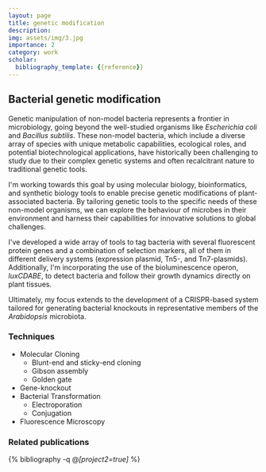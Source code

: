 ```yaml
---
layout: page
title: genetic modification
description: 
img: assets/img/3.jpg
importance: 2
category: work
scholar:
  bibliography_template: {{reference}}
---
```


## Bacterial genetic modification
Genetic manipulation of non-model bacteria represents a frontier in microbiology, going beyond the well-studied organisms like *Escherichia coli* and *Bacillus subtilis*. These non-model bacteria, which include a diverse array of species with unique metabolic capabilities, ecological roles, and potential biotechnological applications, have historically been challenging to study due to their complex genetic systems and often recalcitrant nature to traditional genetic tools. 

I'm working towards this goal by using molecular biology, bioinformatics, and synthetic biology tools to enable precise genetic modifications of plant-associated bacteria. By tailoring genetic tools to the specific needs of these non-model organisms, we can explore the behaviour of microbes in their environment and harness their capabilities for innovative solutions to global challenges.

I've developed a wide array of tools to tag bacteria with several fluorescent protein genes and a combination of selection markers, all of them in different delivery systems (expression plasmid, Tn5-, and Tn7-plasmids). Additionally, I'm incorporating the use of the bioluminescence operon, *luxCDABE*, to detect bacteria and follow their growth dynamics directly on plant tissues.

Ultimately, my focus extends to the development of a CRISPR-based system tailored for generating bacterial knockouts in representative members of the *Arabidopsis* microbiota.

### Techniques
- Molecular Cloning
    - Blunt-end and sticky-end cloning
    - Gibson assembly
    - Golden gate
- Gene-knockout
- Bacterial Transformation
    - Electroporation
    - Conjugation
- Fluorescence Microscopy

### Related publications

{% bibliography -q @*[project2=true]* %}